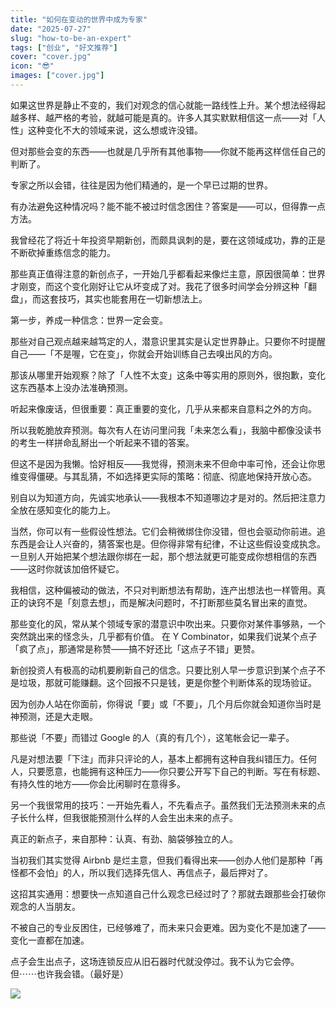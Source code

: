 ```yaml
---
title: "如何在变动的世界中成为专家"
date: "2025-07-27"
slug: "how-to-be-an-expert"
tags: ["创业", "好文推荐"]
cover: "cover.jpg"
icon: "😎"
images: ["cover.jpg"]
---
```

如果这世界是静止不变的，我们对观念的信心就能一路线性上升。某个想法经得起越多样、越严格的考验，就越可能是真的。许多人其实默默相信这一点——对「人性」这种变化不大的领域来说，这么想或许没错。



但对那些会变的东西——也就是几乎所有其他事物——你就不能再这样信任自己的判断了。



专家之所以会错，往往是因为他们精通的，是一个早已过期的世界。



有办法避免这种情况吗？能不能不被过时信念困住？答案是——可以，但得靠一点方法。



我曾经花了将近十年投资早期新创，而颇具讽刺的是，要在这领域成功，靠的正是不断砍掉重练信念的能力。



那些真正值得注意的新创点子，一开始几乎都看起来像烂主意，原因很简单：世界才刚变，而这个变化刚好让它从坏变成了对。我花了很多时间学会分辨这种「翻盘」，而这套技巧，其实也能套用在一切新想法上。



第一步，养成一种信念：世界一定会变。



那些对自己观点越来越笃定的人，潜意识里其实是认定世界静止。只要你不时提醒自己——「不是喔，它在变」，你就会开始训练自己去嗅出风的方向。



那该从哪里开始观察？除了「人性不太变」这条中等实用的原则外，很抱歉，变化这东西基本上没办法准确预测。



听起来像废话，但很重要：真正重要的变化，几乎从来都来自意料之外的方向。



所以我乾脆放弃预测。每次有人在访问里问我「未来怎么看」，我脑中都像没读书的考生一样拼命乱掰出一个听起来不错的答案。



但这不是因为我懒。恰好相反——我觉得，预测未来不但命中率可怜，还会让你思维变得僵硬。与其乱猜，不如选择更实际的策略：彻底、彻底地保持开放心态。



别自以为知道方向，先诚实地承认——我根本不知道哪边才是对的。然后把注意力全放在感知变化的能力上。



当然，你可以有一些假设性想法。它们会稍微绑住你没错，但也会驱动你前进。追东西是会让人兴奋的，猜答案也是。但你得非常有纪律，不让这些假设变成执念。
一旦别人开始把某个想法跟你绑在一起，那个想法就更可能变成你想相信的东西——这时你就该加倍怀疑它。



我相信，这种偏被动的做法，不只对判断想法有帮助，连产出想法也一样管用。真正的诀窍不是「刻意去想」，而是解决问题时，不打断那些莫名冒出来的直觉。



那些变化的风，常从某个领域专家的潜意识中吹出来。只要你对某件事够熟，一个突然跳出来的怪念头，几乎都有价值。
在 Y Combinator，如果我们说某个点子「疯了点」，那通常是称赞——搞不好还比「这点子不错」更赞。



新创投资人有极高的动机要刷新自己的信念。只要比别人早一步意识到某个点子不是垃圾，那就可能赚翻。这个回报不只是钱，更是你整个判断体系的现场验证。



因为创办人站在你面前，你得说「要」或「不要」，几个月后你就会知道你当时是神预测，还是大走眼。



那些说「不要」而错过 Google 的人（真的有几个），这笔帐会记一辈子。



凡是对想法要「下注」而非只评论的人，基本上都拥有这种自我纠错压力。任何人，只要愿意，也能拥有这种压力——你只要公开写下自己的判断。写在有标题、有持久性的地方——你会比闲聊时在意得多。



另一个我很常用的技巧：一开始先看人，不先看点子。虽然我们无法预测未来的点子长什么样，但我很能预测什么样的人会生出未来的点子。



真正的新点子，来自那种：认真、有劲、脑袋够独立的人。



当初我们其实觉得 Airbnb 是烂主意，但我们看得出来——创办人他们是那种「再怪都不会怕」的人，所以我们选择先信人、再信点子，最后押对了。



这招其实通用：想要快一点知道自己什么观念已经过时了？那就去跟那些会打破你观念的人当朋友。



不被自己的专业反困住，已经够难了，而未来只会更难。因为变化不是加速了——变化一直都在加速。



点子会生出点子，这场连锁反应从旧石器时代就没停过。我不认为它会停。
但⋯⋯也许我会错。（最好是）




![](https://prod-files-secure.s3.us-west-2.amazonaws.com/112d0858-5090-4d34-a606-b75eb8d65fd2/46476355-9cf3-4e99-9b7a-3531bc426380/1000202064.png?X-Amz-Algorithm=AWS4-HMAC-SHA256&X-Amz-Content-Sha256=UNSIGNED-PAYLOAD&X-Amz-Credential=ASIAZI2LB466TU6J5YCU%2F20250822%2Fus-west-2%2Fs3%2Faws4_request&X-Amz-Date=20250822T184413Z&X-Amz-Expires=3600&X-Amz-Security-Token=IQoJb3JpZ2luX2VjEMP%2F%2F%2F%2F%2F%2F%2F%2F%2F%2FwEaCXVzLXdlc3QtMiJGMEQCIEkcMTWEeztnHTCdZu%2FmyjwxksKG39V%2BqsjfM7hr9ncsAiAsvI85UlSFsa2hmRYRmabUI3GAWnZBzut0ppC929%2F2CCr%2FAwgbEAAaDDYzNzQyMzE4MzgwNSIM7v3dQtloLP8VkhnxKtwDJLMLtWUwfHugzRAi7jU1YP0RZ7dQvEbMJ7jurLkm%2Bryfz%2FjwM0sXtK5yg5ElizVbkhUizgUQMgfmrmAOFEinCFESvqOBBa%2FMBnN1qcZ5R75ajUE0mZCeSSOmC43iMSg7oBxB7qobyyQlKfSJv0XDcVK8ijdvz9r4iqIwDiQPKEdHIllh1ZGL7m3CmkeCtsopQ1UlW3L4sMAfJLt81uAJ55ZexaMo4xDLqfr4bu6TtXZGo1b%2BOGH9d0vmJ%2FMh1r7KS68VWI5hVlBu24M0R8WC1xXTi3GeMGw976ZkcyhAfcJXt8FWmMssxwzvfULaR5wb4%2FEcW0HEM0BsKBbY7l1r69XSTzbqzrqcnVidzgPEluwZ5dGz4AfmwuJqkuRTaMZTRHcU%2BN99VFa%2BooyMo0cyJj3Jbi3o%2FUP9qgLlgBR6VrNS%2BRUex2b25iMIV7zwMLxrPWnI8yqqLkEVJpbhAHkVazd%2Fa3lkgZA%2Fni%2BY%2FDNKerEcsZBdPlI8DKQfUFZczyTlowox7j%2FlyBb4HESIg8DNuHWdAL7KBS7sVS6No3dRMA9qcpME8%2B3D1Gd%2FoA5raKonTVXfzFZBmsxUGWnHMujKJThBWvsh3uJr7WIZbHmWiisBXhXAZmXGRNjXDhQwieqixQY6pgE%2B9u9ERp3EPh7N1NzecheTS7gTWVI65499DaLkKGfnsHoXzDzLgUzMCK2aqn3Dshp7I54Sk%2FdrGC%2BHEg1Z2bJ1ZZQjAlGWBJudzuWJgimw0aLtuH1LDwwEuChgQELPmOgogjEFchKlCQVc4EAA%2FrA8hlTi5qonFveKKzpjLa4xi%2BD7nGJ7XmO2bnlOc2kwE9pEr7%2Fkg%2F%2Bno9ObJ5Yfm8Hch5uS6Zya&X-Amz-Signature=ffef4c17d01114559b05b11fbd5dce3fb69f82e0037514b5ca5f4fd690bba607&X-Amz-SignedHeaders=host&x-amz-checksum-mode=ENABLED&x-id=GetObject)

